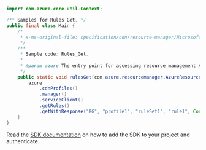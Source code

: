 ```java
import com.azure.core.util.Context;

/** Samples for Rules Get. */
public final class Main {
    /*
     * x-ms-original-file: specification/cdn/resource-manager/Microsoft.Cdn/stable/2021-06-01/examples/Rules_Get.json
     */
    /**
     * Sample code: Rules_Get.
     *
     * @param azure The entry point for accessing resource management APIs in Azure.
     */
    public static void rulesGet(com.azure.resourcemanager.AzureResourceManager azure) {
        azure
            .cdnProfiles()
            .manager()
            .serviceClient()
            .getRules()
            .getWithResponse("RG", "profile1", "ruleSet1", "rule1", Context.NONE);
    }
}
```

Read the [SDK documentation](https://github.com/Azure/azure-sdk-for-java/blob/azure-resourcemanager_2.15.0/sdk/resourcemanager/azure-resourcemanager/README.md) on how to add the SDK to your project and authenticate.
